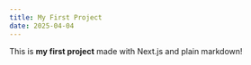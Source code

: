 ```yaml
---
title: My First Project
date: 2025-04-04
---
```


This is **my first project** made with Next.js and plain markdown!

